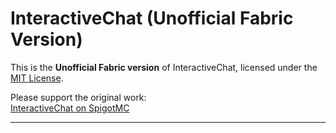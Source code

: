 # InteractiveChat (Unofficial Fabric Version)

This is the **Unofficial Fabric version** of InteractiveChat, licensed under the [MIT License](https://github.com/LOOHP/InteractiveChat/blob/master/LICENSE). 

Please support the original work:  
[InteractiveChat on SpigotMC](https://www.spigotmc.org/resources/interactivechat-show-items-inventory-in-chat-custom-chat-keywords-bungee-velocity-support.75870/)

---